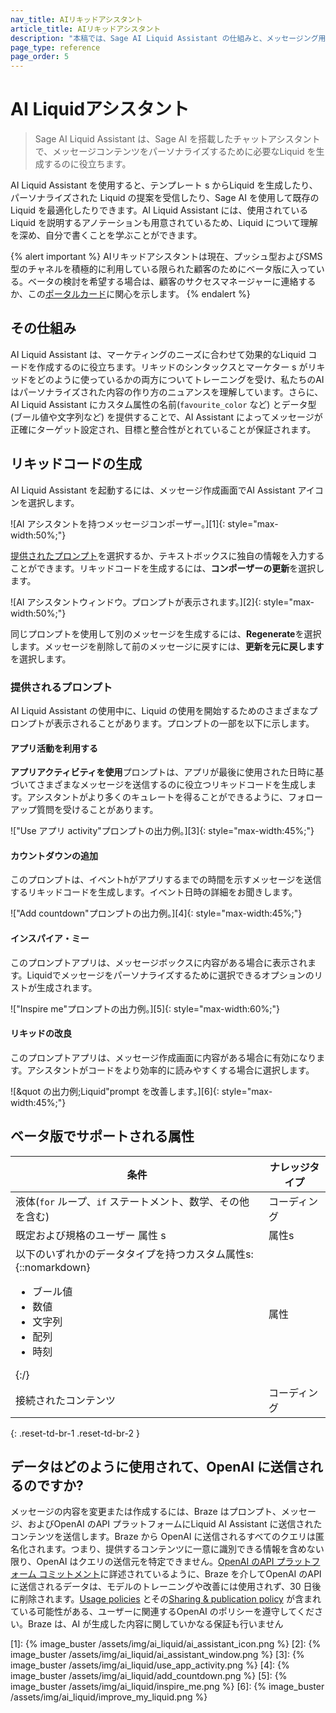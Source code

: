 ```yaml
---
nav_title: AIリキッドアシスタント
article_title: AIリキッドアシスタント
description: "本稿では、Sage AI Liquid Assistant の仕組みと、メッセージング用のLiquid スニペットの生成方法について説明します。"
page_type: reference
page_order: 5
---
```


# AI Liquidアシスタント

> Sage AI Liquid Assistant は、Sage AI を搭載したチャットアシスタントで、メッセージコンテンツをパーソナライズするために必要なLiquid を生成するのに役立ちます。 

AI Liquid Assistant を使用すると、テンプレート s からLiquid を生成したり、パーソナライズされた Liquid の提案を受信したり、Sage AI を使用して既存のLiquid を最適化したりできます。AI Liquid Assistant には、使用されているLiquid を説明するアノテーションも用意されているため、Liquid について理解を深め、自分で書くことを学ぶことができます。

{% alert important %}
AIリキッドアシスタントは現在、プッシュ型およびSMS型のチャネルを積極的に利用している限られた顧客のためにベータ版に入っている。ベータの検討を希望する場合は、顧客のサクセスマネージャーに連絡するか、この[ポータルカード](https://braze.productboard.com/entity-detail/features/27273918)に関心を示します。
{% endalert %}

## その仕組み

AI Liquid Assistant は、マーケティングのニーズに合わせて効果的なLiquid コードを作成するのに役立ちます。リキッドのシンタックスとマーケター s がリキッドをどのように使っているかの両方についてトレーニングを受け、私たちのAI はパーソナライズされた内容の作り方のニュアンスを理解しています。さらに、AI Liquid Assistant にカスタム属性の名前(`favourite_color` など) とデータ型(ブール値や文字列など) を提供することで、AI Assistant によってメッセージが正確にターゲット設定され、目標と整合性がとれていることが保証されます。

## リキッドコードの生成

AI Liquid Assistant を起動するには、メッセージ作成画面でAI Assistant アイコンを選択します。

![AI アシスタントを持つメッセージコンポーザー。][1]{: style="max-width:50%;"}

[提供されたプロンプト](#provided-prompts)を選択するか、テキストボックスに独自の情報を入力することができます。リキッドコードを生成するには、**コンポーザーの更新**を選択します。

![AI アシスタントウィンドウ。プロンプトが表示されます。][2]{: style="max-width:50%;"}
 
同じプロンプトを使用して別のメッセージを生成するには、**Regenerate**を選択します。メッセージを削除して前のメッセージに戻すには、**更新を元に戻します**を選択します。

### 提供されるプロンプト

AI Liquid Assistant の使用中に、Liquid の使用を開始するためのさまざまなプロンプトが表示されることがあります。プロンプトの一部を以下に示します。

#### アプリ活動を利用する

**アプリアクティビティを使用**プロンプトは、アプリが最後に使用された日時に基づいてさまざまなメッセージを送信するのに役立つリキッドコードを生成します。アシスタントがより多くのキュレートを得ることができるように、フォローアップ質問を受けることがあります。

!["Use アプリ activity"プロンプトの出力例。][3]{: style="max-width:45%;"}

#### カウントダウンの追加

このプロンプトは、イベントhがアプリするまでの時間を示すメッセージを送信するリキッドコードを生成します。イベント日時の詳細をお聞きします。

!["Add countdown"プロンプトの出力例。][4]{: style="max-width:45%;"}

#### インスパイア・ミー

このプロンプトアプリは、メッセージボックスに内容がある場合に表示されます。Liquidでメッセージをパーソナライズするために選択できるオプションのリストが生成されます。 

!["Inspire me"プロンプトの出力例。][5]{: style="max-width:60%;"}

#### リキッドの改良

このプロンプトアプリは、メッセージ作成画面に内容がある場合に有効になります。アシスタントがコードをより効率的に読みやすくする場合に選択します。

![&quot の出力例;Liquid"prompt を改善します。][6]{: style="max-width:45%;"}

## ベータ版でサポートされる属性

| 条件| ナレッジタイプ|
| - | - |
| 液体(`for` ループ、`if` ステートメント、数学、その他を含む) | コーディング|
| 既定および規格のユーザー 属性 s | 属性s |
| 以下のいずれかのデータタイプを持つカスタム属性s: {::nomarkdown}<ul><li>ブール値</li><li>数値</li><li>文字列</li><li>配列</li><li>時刻</li></ul>{:/} | 属性|
| 接続されたコンテンツ| コーディング|
{: .reset-td-br-1 .reset-td-br-2 }

## データはどのように使用されて、OpenAI に送信されるのですか?

メッセージの内容を変更または作成するには、Braze はプロンプト、メッセージ、およびOpenAI のAPI プラットフォームにLiquid AI Assistant に送信されたコンテンツを送信します。Braze から OpenAI に送信されるすべてのクエリは匿名化されます。つまり、提供するコンテンツに一意に識別できる情報を含めない限り、OpenAI はクエリの送信元を特定できません。[OpenAI のAPI プラットフォーム コミットメント](https://openai.com/policies/api-data-usage-policies)に詳述されているように、Braze を介してOpenAI のAPI に送信されるデータは、モデルのトレーニングや改善には使用されず、30 日後に削除されます。[Usage policies](https://openai.com/policies/usage-policies) とその[Sharing & publication policy](https://openai.com/policies/sharing-publication-policy) が含まれている可能性がある、ユーザーに関連するOpenAI のポリシーを遵守してください。Braze は、AI が生成した内容に関していかなる保証も行いません

[1]: {% image_buster /assets/img/ai_liquid/ai_assistant_icon.png %}
[2]: {% image_buster /assets/img/ai_liquid/ai_assistant_window.png %}
[3]: {% image_buster /assets/img/ai_liquid/use_app_activity.png %}
[4]: {% image_buster /assets/img/ai_liquid/add_countdown.png %}
[5]: {% image_buster /assets/img/ai_liquid/inspire_me.png %}
[6]: {% image_buster /assets/img/ai_liquid/improve_my_liquid.png %}